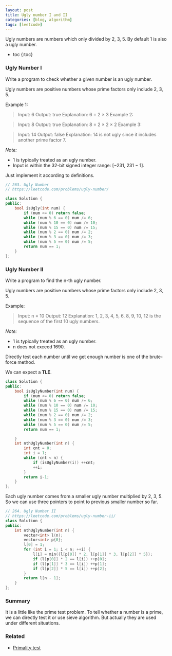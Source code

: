 ```yaml
---
layout: post
title: Ugly number I and II
categories: [blog, algorithm]
tags: [leetcode]
---
```


Ugly numbers are numbers which only divided by 2, 3, 5. By default 1 is also a ugly number.

+ toc
{:toc}

### Ugly Number I

Write a program to check whether a given number is an ugly number.

Ugly numbers are positive numbers whose prime factors only include 2, 3, 5.

Example 1:

> Input: 6
> Output: true
> Explanation: 6 = 2 × 3
> Example 2:

> Input: 8
> Output: true
> Explanation: 8 = 2 × 2 × 2
> Example 3:

> Input: 14
> Output: false
> Explanation: 14 is not ugly since it includes another prime factor 7.

*Note:*

+ 1 is typically treated as an ugly number.
+ Input is within the 32-bit signed integer range: [−231,  231 − 1].

Just implement it according to definitions.

```cpp
// 263. Ugly Number
// https://leetcode.com/problems/ugly-number/

class Solution {
public:
    bool isUgly(int num) {
        if (num <= 0) return false;
        while (num % 6 == 0) num /= 6;
        while (num % 10 == 0) num /= 10;
        while (num % 15 == 0) num /= 15;
        while (num % 2 == 0) num /= 2;
        while (num % 3 == 0) num /= 3;
        while (num % 5 == 0) num /= 5;
        return num == 1;
    }
};
```

### Ugly Number II

Write a program to find the n-th ugly number.

Ugly numbers are positive numbers whose prime factors only include 2, 3, 5.

Example:

> Input: n = 10
> Output: 12
> Explanation: 1, 2, 3, 4, 5, 6, 8, 9, 10, 12 is the sequence of the first 10 ugly numbers.

*Note:*

+ 1 is typically treated as an ugly number.
+ n does not exceed 1690.

Directly test each number until we get enough number is one of the brute-force method.

We can expect a **TLE**.

```cpp
class Solution {
public:
    bool isUglyNumber(int num) {
        if (num <= 0) return false;
        while (num % 6 == 0) num /= 6;
        while (num % 10 == 0) num /= 10;
        while (num % 15 == 0) num /= 15;
        while (num % 2 == 0) num /= 2;
        while (num % 3 == 0) num /= 3;
        while (num % 5 == 0) num /= 5;
        return num == 1;

    }
    int nthUglyNumber(int n) {
        int cnt = 0;
        int i = 1;
        while (cnt < n) {
            if (isUglyNumber(i)) ++cnt;
            ++i;
        }
        return i-1;
    }
};
```

Each ugly number comes from a smaller ugly number multiplied by 2, 3, 5. So we can use three pointers
to point to previous smaller number so far.

```cpp
// 264. Ugly Number II
// https://leetcode.com/problems/ugly-number-ii/
class Solution {
public:
    int nthUglyNumber(int n) {
        vector<int> l(n);
        vector<int> p{0};
        l[0] = 1;
        for (int i = 1; i < n; ++i) {
            l[i] = min({l[p[0]] * 2, l[p[1]] * 3, l[p[2]] * 5});
            if (l[p[0]] * 2 == l[i]) ++p[0];
            if (l[p[1]] * 3 == l[i]) ++p[1];
            if (l[p[2]] * 5 == l[i]) ++p[2];
        }
        return l[n - 1];
    }
};
```

### Summary

It is a little like the prime test problem. To tell whether a number is a prime, we can directly
test it or use sieve algorithm. But actually they are used under different situations.

### Related

+ [Primality test](/blog/algorithm/primality-test)
